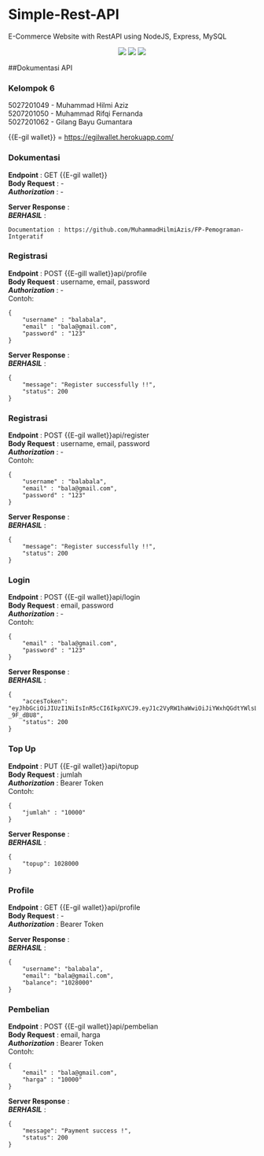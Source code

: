 # Simple-Rest-API
E-Commerce Website with RestAPI using NodeJS, Express, MySQL

<p align="center">
    <img src="https://img.icons8.com/color/100/00000/mysql-logo.png"/>
    <img src="https://img.icons8.com/color/100/00000/javascript--v2.png"/>
    <img src="https://img.icons8.com/color/100/00000/nodejs.png"/>
</p>

##Dokumentasi API 

### Kelompok 6
5027201049 - Muhammad Hilmi Aziz <br>
5207201050 - Muhammad Rifqi Fernanda <br>
5027201062 - Gilang Bayu Gumantara <br>

{{E-gil wallet}} = https://egilwallet.herokuapp.com/

### Dokumentasi
**Endpoint**        : GET {{E-gil wallet}} <br>
**Body Request**    : - <br>
***Authorization*** : - <br>

**Server Response** : <br>
***BERHASIL*** :
```
Documentation : https://github.com/MuhammadHilmiAzis/FP-Pemograman-Intgeratif
```

### Registrasi
**Endpoint**        : POST {{E-gill wallet}}api/profile <br>
**Body Request**    : username, email, password <br>
***Authorization*** : -  <br>
Contoh:
```
{
    "username" : "balabala",
    "email" : "bala@gmail.com",
    "password" : "123"
}
```

**Server Response** :  <br>
***BERHASIL*** :
```
{
    "message": "Register successfully !!",
    "status": 200
}
```

### Registrasi
**Endpoint**        : POST {{E-gil wallet}}api/register <br>
**Body Request**    : username, email, password <br>
***Authorization*** : - <br>
Contoh:
```
{
    "username" : "balabala",
    "email" : "bala@gmail.com",
    "password" : "123"
}
```

**Server Response** :  <br>
***BERHASIL*** : <br>
```
{
    "message": "Register successfully !!",
    "status": 200
}
```

### Login
**Endpoint**        : POST {{E-gil wallet}}api/login <br>
**Body Request**    : email, password <br>
***Authorization*** : - <br>
Contoh:
```
{
    "email" : "bala@gmail.com",
    "password" : "123"
}
```

**Server Response** :  <br>
***BERHASIL*** :
```
{
    "accesToken": "eyJhbGciOiJIUzI1NiIsInR5cCI6IkpXVCJ9.eyJ1c2VyRW1haWwiOiJiYWxhQGdtYWlsLmNvbSIsImlhdCI6MTY1NTEyNzAxNCwiZXhwIjoxNjU1MTI3MDc0fQ.QbB3sqL0rI0g4JRMWXLFkWszJndujsq35F-_9F_dBU8",
    "status": 200
}
```

### Top Up
**Endpoint**        : PUT {{E-gil wallet}}api/topup <br>
**Body Request**    : jumlah <br>
***Authorization*** : Bearer Token  <br>
Contoh:
```
{
    "jumlah" : "10000"
}
```

**Server Response** :  <br>
***BERHASIL*** :
```
{
    "topup": 1028000
}
```

### Profile
**Endpoint**        : GET {{E-gil wallet}}api/profile <br>
**Body Request**    : - <br>
***Authorization*** : Bearer Token  <br>


**Server Response** :  <br>
***BERHASIL*** :
```
{
    "username": "balabala",
    "email": "bala@gmail.com",
    "balance": "1028000"
}
```

### Pembelian
**Endpoint**        : POST {{E-gil wallet}}api/pembelian <br>
**Body Request**    : email, harga <br>
***Authorization*** : Bearer Token  <br>
Contoh:
```
{
    "email" : "bala@gmail.com",
    "harga" : "10000"
}
```

**Server Response** :  <br>
***BERHASIL*** : 
```
{
    "message": "Payment success !",
    "status": 200
}
```
